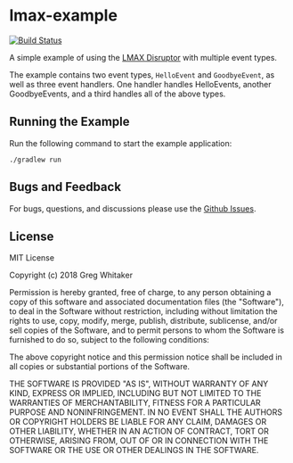 # lmax-example
[![Build Status](https://travis-ci.org/gregwhitaker/lmax-example.svg?branch=master)](https://travis-ci.org/gregwhitaker/lmax-example)

A simple example of using the [LMAX Disruptor](https://lmax-exchange.github.io/disruptor/) with multiple event types.

The example contains two event types, `HelloEvent` and `GoodbyeEvent`, as well as three event handlers. One handler handles 
HelloEvents, another GoodbyeEvents, and a third handles all of the above types.

## Running the Example
Run the following command to start the example application:

    ./gradlew run

## Bugs and Feedback
For bugs, questions, and discussions please use the [Github Issues](https://github.com/gregwhitaker/lmax-example/issues).

## License
MIT License

Copyright (c) 2018 Greg Whitaker

Permission is hereby granted, free of charge, to any person obtaining a copy
of this software and associated documentation files (the "Software"), to deal
in the Software without restriction, including without limitation the rights
to use, copy, modify, merge, publish, distribute, sublicense, and/or sell
copies of the Software, and to permit persons to whom the Software is
furnished to do so, subject to the following conditions:

The above copyright notice and this permission notice shall be included in all
copies or substantial portions of the Software.

THE SOFTWARE IS PROVIDED "AS IS", WITHOUT WARRANTY OF ANY KIND, EXPRESS OR
IMPLIED, INCLUDING BUT NOT LIMITED TO THE WARRANTIES OF MERCHANTABILITY,
FITNESS FOR A PARTICULAR PURPOSE AND NONINFRINGEMENT. IN NO EVENT SHALL THE
AUTHORS OR COPYRIGHT HOLDERS BE LIABLE FOR ANY CLAIM, DAMAGES OR OTHER
LIABILITY, WHETHER IN AN ACTION OF CONTRACT, TORT OR OTHERWISE, ARISING FROM,
OUT OF OR IN CONNECTION WITH THE SOFTWARE OR THE USE OR OTHER DEALINGS IN THE
SOFTWARE.